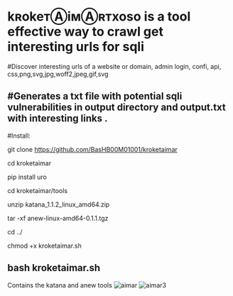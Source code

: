 # kʀokeᴛⒶiᴍⒶʀᴛxoso is a tool effective way to crawl get interesting urls for sqli

#Discover interesting urls of a website or domain, admin login, confi, api, css,png,svg,jpg,woff2,jpeg,gif,svg

#Generates a txt file with potential sqli vulnerabilities in output directory and  output.txt with interesting links .
----------------------------------------------------------------------------------------------------------------------
#Install:

git clone https://github.com/BasHB00M01001/kroketaimar

cd kroketaimar

pip install uro

cd kroketaimar/tools

unzip katana_1.1.2_linux_amd64.zip

tar -xf anew-linux-amd64-0.1.1.tgz

cd ../

chmod +x kroketaimar.sh

bash kroketaimar.sh
---------------------------------------------------------------------------------------------------------------------
Contains the katana and anew tools
![aimar](https://github.com/user-attachments/assets/4544655e-8dc1-4e40-8ad2-2a9a6f1578cc)
![aimar3](https://github.com/user-attachments/assets/9fdc9d5e-1c95-40ed-8c44-0eda74db87f0)


